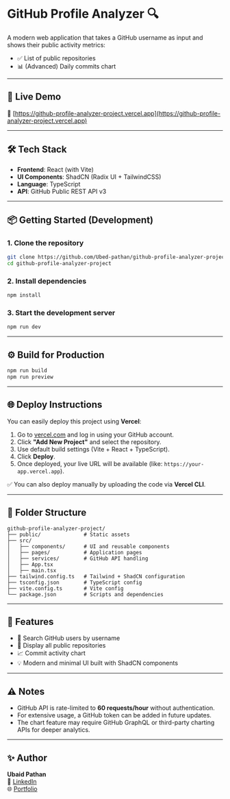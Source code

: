 # GitHub Profile Analyzer 🔍

A modern web application that takes a GitHub username as input and shows their public activity metrics:

- ✅ List of public repositories  
- 📊 (Advanced) Daily commits chart

---

## 🚀 Live Demo

🔗 [https://github-profile-analyzer-project.vercel.app](https://github-profile-analyzer-project.vercel.app)

---

## 🛠️ Tech Stack

- **Frontend**: React (with Vite)  
- **UI Components**: ShadCN (Radix UI + TailwindCSS)  
- **Language**: TypeScript  
- **API**: GitHub Public REST API v3  

---

## 📦 Getting Started (Development)

### 1. Clone the repository

```bash
git clone https://github.com/Ubed-pathan/github-profile-analyzer-project.git
cd github-profile-analyzer-project
```

### 2. Install dependencies

```bash
npm install
```

### 3. Start the development server

```bash
npm run dev
```

---

## ⚙️ Build for Production

```bash
npm run build
npm run preview
```

---

## 🌐 Deploy Instructions

You can easily deploy this project using **Vercel**:

1. Go to [vercel.com](https://vercel.com) and log in using your GitHub account.
2. Click **"Add New Project"** and select the repository.
3. Use default build settings (Vite + React + TypeScript).
4. Click **Deploy**.
5. Once deployed, your live URL will be available (like: `https://your-app.vercel.app`).

✅ You can also deploy manually by uploading the code via **Vercel CLI**.

---

## 📁 Folder Structure

```
github-profile-analyzer-project/
├── public/              # Static assets
├── src/
│   ├── components/      # UI and reusable components
│   ├── pages/           # Application pages
│   ├── services/        # GitHub API handling
│   ├── App.tsx
│   ├── main.tsx
├── tailwind.config.ts   # Tailwind + ShadCN configuration
├── tsconfig.json        # TypeScript config
├── vite.config.ts       # Vite config
└── package.json         # Scripts and dependencies
```

---

## 📝 Features

- 🔎 Search GitHub users by username  
- 📃 Display all public repositories  
- 📈 Commit activity chart  
- 💡 Modern and minimal UI built with ShadCN components  

---

## ⚠️ Notes

- GitHub API is rate-limited to **60 requests/hour** without authentication.  
- For extensive usage, a GitHub token can be added in future updates.  
- The chart feature may require GitHub GraphQL or third-party charting APIs for deeper analytics.

---

## ✨ Author

**Ubaid Pathan**  
📧 [LinkedIn](https://www.linkedin.com/in/ubed-pathan-35a715242/)  
🌐 [Portfolio](https://ubedsportfolio.vercel.app/)
